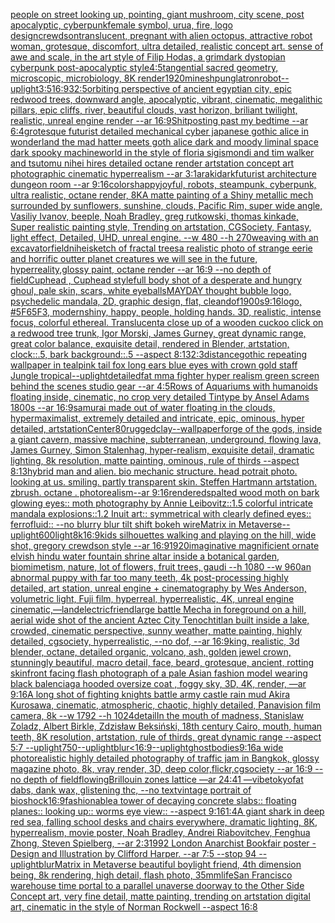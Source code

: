 [people on street looking up, pointing, giant mushroom, city scene, post apocalyptic, cyberpunk](https://www.ebank.nz/aiartgenerator?category=people%2520on%2520street%2520looking%2520up%2C%2520pointing%2C%2520giant%2520mushroom%2C%2520city%2520scene%2C%2520post%2520apocalyptic%2C%2520cyberpunk)[female symbol, urua, fire, logo design](https://www.ebank.nz/aiartgenerator?category=female%2520symbol%2C%2520urua%2C%2520fire%2C%2520logo%2520design)[crewdson](https://www.ebank.nz/aiartgenerator?category=crewdson)[translucent, pregnant with alien octopus, attractive robot woman, grotesque, discomfort, ultra detailed, realistic concept art. sense of awe and scale, in the art style of Filip Hodas, a grimdark dystopian cyberpunk post-apocalyptic style](https://www.ebank.nz/aiartgenerator?category=translucent%2C%2520pregnant%2520with%2520alien%2520octopus%2C%2520attractive%2520robot%2520woman%2C%2520grotesque%2C%2520discomfort%2C%2520ultra%2520detailed%2C%2520realistic%2520concept%2520art.%2520sense%2520of%2520awe%2520and%2520scale%2C%2520in%2520the%2520art%2520style%2520of%2520Filip%2520Hodas%2C%2520a%2520grimdark%2520dystopian%2520cyberpunk%2520post-apocalyptic%2520style)[4:5](https://www.ebank.nz/aiartgenerator?category=4%3A5)[tangential sacred geometry, microscopic, microbiology, 8K render](https://www.ebank.nz/aiartgenerator?category=tangential%2520sacred%2520geometry%2C%2520microscopic%2C%2520microbiology%2C%25208K%2520render)[1920](https://www.ebank.nz/aiartgenerator?category=1920)[mine](https://www.ebank.nz/aiartgenerator?category=mine)[shpunglatron](https://www.ebank.nz/aiartgenerator?category=shpunglatron)[robot](https://www.ebank.nz/aiartgenerator?category=robot)[--uplight](https://www.ebank.nz/aiartgenerator?category=--uplight)[3:5](https://www.ebank.nz/aiartgenerator?category=3%3A5)[16:9](https://www.ebank.nz/aiartgenerator?category=16%3A9)[32:5](https://www.ebank.nz/aiartgenerator?category=32%3A5)[orbiting perspective of ancient egyptian city, epic redwood trees, downward angle, apocalyptic, vibrant, cinematic, megalithic pillars, epic cliffs, river, beautiful clouds, vast horizon, briliant twilight, realistic, unreal engine render --ar 16:9](https://www.ebank.nz/aiartgenerator?category=orbiting%2520perspective%2520of%2520ancient%2520egyptian%2520city%2C%2520epic%2520redwood%2520trees%2C%2520downward%2520angle%2C%2520apocalyptic%2C%2520vibrant%2C%2520cinematic%2C%2520megalithic%2520pillars%2C%2520epic%2520cliffs%2C%2520river%2C%2520beautiful%2520clouds%2C%2520vast%2520horizon%2C%2520briliant%2520twilight%2C%2520realistic%2C%2520unreal%2520engine%2520render%2520--ar%252016%3A9)[Shitposting past my bedtime --ar 6:4](https://www.ebank.nz/aiartgenerator?category=Shitposting%2520past%2520my%2520bedtime%2520--ar%25206%3A4)[grotesque futurist detailed mechanical cyber japanese gothic alice in wonderland the mad hatter meets goth alice dark and moody liminal space dark spooky machineworld in the style of floria sigismondi and tim walker and tsutomu nihei hires detailed octane render artstation concept art photographic cinematic hyperrealism --ar 3:1](https://www.ebank.nz/aiartgenerator?category=grotesque%2520futurist%2520detailed%2520mechanical%2520cyber%2520japanese%2520gothic%2520alice%2520in%2520wonderland%2520the%2520mad%2520hatter%2520meets%2520goth%2520alice%2520dark%2520and%2520moody%2520liminal%2520space%2520dark%2520spooky%2520machineworld%2520in%2520the%2520style%2520of%2520floria%2520sigismondi%2520and%2520tim%2520walker%2520and%2520tsutomu%2520nihei%2520hires%2520detailed%2520octane%2520render%2520artstation%2520concept%2520art%2520photographic%2520cinematic%2520hyperrealism%2520--ar%25203%3A1)[araki](https://www.ebank.nz/aiartgenerator?category=araki)[dark](https://www.ebank.nz/aiartgenerator?category=dark)[futurist architecture dungeon room --ar 9:16](https://www.ebank.nz/aiartgenerator?category=futurist%2520architecture%2520dungeon%2520room%2520--ar%25209%3A16)[colors](https://www.ebank.nz/aiartgenerator?category=colors)[happy](https://www.ebank.nz/aiartgenerator?category=happy)[joyful, robots, steampunk, cyberpunk, ultra realistic, octane render, 8K](https://www.ebank.nz/aiartgenerator?category=joyful%2C%2520robots%2C%2520steampunk%2C%2520cyberpunk%2C%2520ultra%2520realistic%2C%2520octane%2520render%2C%25208K)[A matte painting of a Shiny metallic mech surrounded by sunflowers, sunshine, clouds, Pacific Rim, super wide angle, Vasiliy Ivanov, beeple, Noah Bradley, greg rutkowski, thomas kinkade,  Super realistic painting style, Trending on artstation, CGSociety, Fantasy, light effect, Detailed, UHD, unreal engine.  --w 480 --h 270](https://www.ebank.nz/aiartgenerator?category=A%2520matte%2520painting%2520of%2520a%2520Shiny%2520metallic%2520mech%2520surrounded%2520by%2520sunflowers%2C%2520sunshine%2C%2520clouds%2C%2520Pacific%2520Rim%2C%2520super%2520wide%2520angle%2C%2520Vasiliy%2520Ivanov%2C%2520beeple%2C%2520Noah%2520Bradley%2C%2520greg%2520rutkowski%2C%2520thomas%2520kinkade%2C%2520%2520Super%2520realistic%2520painting%2520style%2C%2520Trending%2520on%2520artstation%2C%2520CGSociety%2C%2520Fantasy%2C%2520light%2520effect%2C%2520Detailed%2C%2520UHD%2C%2520unreal%2520engine.%2520%2520--w%2520480%2520--h%2520270)[weaving with an excavator](https://www.ebank.nz/aiartgenerator?category=weaving%2520with%2520an%2520excavator)[field](https://www.ebank.nz/aiartgenerator?category=field)[nihei](https://www.ebank.nz/aiartgenerator?category=nihei)[sketch of fractal trees](https://www.ebank.nz/aiartgenerator?category=sketch%2520of%2520fractal%2520trees)[a realistic photo of strange eerie and horrific outter planet creatures we will see in the future, hyperreality,glossy paint, octane render --ar 16:9 --no depth of field](https://www.ebank.nz/aiartgenerator?category=a%2520realistic%2520photo%2520of%2520strange%2520eerie%2520and%2520horrific%2520outter%2520planet%2520creatures%2520we%2520will%2520see%2520in%2520the%2520future%2C%2520hyperreality%2Cglossy%2520paint%2C%2520octane%2520render%2520--ar%252016%3A9%2520--no%2520depth%2520of%2520field)[Cuphead , Cuphead style](https://www.ebank.nz/aiartgenerator?category=Cuphead%2520%2C%2520Cuphead%2520style)[full body shot of a desperate and hungry ghoul, pale skin, scars, white eyeballs](https://www.ebank.nz/aiartgenerator?category=full%2520body%2520shot%2520of%2520a%2520desperate%2520and%2520hungry%2520ghoul%2C%2520pale%2520skin%2C%2520scars%2C%2520white%2520eyeballs)[MAYDAY thought bubble logo, psychedelic mandala, 2D, graphic design, flat, clean](https://www.ebank.nz/aiartgenerator?category=MAYDAY%2520thought%2520bubble%2520logo%2C%2520psychedelic%2520mandala%2C%25202D%2C%2520graphic%2520design%2C%2520flat%2C%2520clean)[dof](https://www.ebank.nz/aiartgenerator?category=dof)[1900s](https://www.ebank.nz/aiartgenerator?category=1900s)[9:16](https://www.ebank.nz/aiartgenerator?category=9%3A16)[logo, #5F65F3, modern](https://www.ebank.nz/aiartgenerator?category=logo%2C%2520%235F65F3%2C%2520modern)[shiny, happy, people, holding hands. 3D, realistic, intense focus, colorful ethereal. Translucent](https://www.ebank.nz/aiartgenerator?category=shiny%2C%2520happy%2C%2520people%2C%2520holding%2520hands.%25203D%2C%2520realistic%2C%2520intense%2520focus%2C%2520colorful%2520ethereal.%2520Translucent)[a close up of a wooden cuckoo click on a redwood tree trunk, Igor Morski, James Gurney, great dynamic range, great color balance, exquisite detail, rendered in Blender, artstation, clock::.5, bark background::.5 --aspect 8:13](https://www.ebank.nz/aiartgenerator?category=a%2520close%2520up%2520of%2520a%2520wooden%2520cuckoo%2520click%2520on%2520a%2520redwood%2520tree%2520trunk%2C%2520Igor%2520Morski%2C%2520James%2520Gurney%2C%2520great%2520dynamic%2520range%2C%2520great%2520color%2520balance%2C%2520exquisite%2520detail%2C%2520rendered%2520in%2520Blender%2C%2520artstation%2C%2520clock%3A%3A.5%2C%2520bark%2520background%3A%3A.5%2520--aspect%25208%3A13)[2:3](https://www.ebank.nz/aiartgenerator?category=2%3A3)[distance](https://www.ebank.nz/aiartgenerator?category=distance)[gothic repeating wallpaper in teal](https://www.ebank.nz/aiartgenerator?category=gothic%2520repeating%2520wallpaper%2520in%2520teal)[pink tail fox long ears blue eyes with crown gold staff Jungle tropical](https://www.ebank.nz/aiartgenerator?category=pink%2520tail%2520fox%2520long%2520ears%2520blue%2520eyes%2520with%2520crown%2520gold%2520staff%2520Jungle%2520tropical)[--uplight](https://www.ebank.nz/aiartgenerator?category=--uplight)[detailed](https://www.ebank.nz/aiartgenerator?category=detailed)[fat mma fighter hyper realism green screen behind the scenes studio gear --ar 4:5](https://www.ebank.nz/aiartgenerator?category=fat%2520mma%2520fighter%2520hyper%2520realism%2520green%2520screen%2520behind%2520the%2520scenes%2520studio%2520gear%2520--ar%25204%3A5)[Rows of Aquariums with humanoids floating inside,  cinematic, no crop very detailed Tintype by Ansel Adams 1800s --ar 16:9](https://www.ebank.nz/aiartgenerator?category=Rows%2520of%2520Aquariums%2520with%2520humanoids%2520floating%2520inside%2C%2520%2520cinematic%2C%2520no%2520crop%2520very%2520detailed%2520Tintype%2520by%2520Ansel%2520Adams%25201800s%2520--ar%252016%3A9)[samurai made out of water floating in the clouds, hypermaximalist, extremely detailed and intricate, epic, ominous, hyper detailed, artstation](https://www.ebank.nz/aiartgenerator?category=samurai%2520made%2520out%2520of%2520water%2520floating%2520in%2520the%2520clouds%2C%2520hypermaximalist%2C%2520extremely%2520detailed%2520and%2520intricate%2C%2520epic%2C%2520ominous%2C%2520hyper%2520detailed%2C%2520artstation)[Center](https://www.ebank.nz/aiartgenerator?category=Center)[80](https://www.ebank.nz/aiartgenerator?category=80)[rugged](https://www.ebank.nz/aiartgenerator?category=rugged)[clay](https://www.ebank.nz/aiartgenerator?category=clay)[--wallpaper](https://www.ebank.nz/aiartgenerator?category=--wallpaper)[forge of the gods, inside a giant cavern, massive machine, subterranean, underground, flowing lava, James Gurney, Simon Stalenhag, hyper-realism, exquisite detail, dramatic lighting, 8k resolution, matte painting, ominous, rule of thirds --aspect 8:13](https://www.ebank.nz/aiartgenerator?category=forge%2520of%2520the%2520gods%2C%2520inside%2520a%2520giant%2520cavern%2C%2520massive%2520machine%2C%2520subterranean%2C%2520underground%2C%2520flowing%2520lava%2C%2520James%2520Gurney%2C%2520Simon%2520Stalenhag%2C%2520hyper-realism%2C%2520exquisite%2520detail%2C%2520dramatic%2520lighting%2C%25208k%2520resolution%2C%2520matte%2520painting%2C%2520ominous%2C%2520rule%2520of%2520thirds%2520--aspect%25208%3A13)[hybrid man and alien. bio mechanic structure. head potrait photo. looking at us. smiling. partly transparent skin. Steffen Hartmann artstation. zbrush. octane . photorealism--ar 9:16](https://www.ebank.nz/aiartgenerator?category=hybrid%2520man%2520and%2520alien.%2520bio%2520mechanic%2520structure.%2520head%2520potrait%2520photo.%2520looking%2520at%2520us.%2520smiling.%2520partly%2520transparent%2520skin.%2520Steffen%2520Hartmann%2520artstation.%2520zbrush.%2520octane%2520.%2520photorealism--ar%25209%3A16)[rendered](https://www.ebank.nz/aiartgenerator?category=rendered)[spalted wood moth on bark glowing eyes:: moth photography by Annie Leibovitz::1.5 colorful intricate mandala explosions::1.2 Inuit art:: symmetrical with clearly defined eyes:: ferrofluid:: --no blurry blur tilt shift bokeh wire](https://www.ebank.nz/aiartgenerator?category=spalted%2520wood%2520moth%2520on%2520bark%2520glowing%2520eyes%3A%3A%2520moth%2520photography%2520by%2520Annie%2520Leibovitz%3A%3A1.5%2520colorful%2520intricate%2520mandala%2520explosions%3A%3A1.2%2520Inuit%2520art%3A%3A%2520symmetrical%2520with%2520clearly%2520defined%2520eyes%3A%3A%2520ferrofluid%3A%3A%2520--no%2520blurry%2520blur%2520tilt%2520shift%2520bokeh%2520wire)[Matrix in Metaverse](https://www.ebank.nz/aiartgenerator?category=Matrix%2520in%2520Metaverse)[--uplight](https://www.ebank.nz/aiartgenerator?category=--uplight)[600](https://www.ebank.nz/aiartgenerator?category=600)[light](https://www.ebank.nz/aiartgenerator?category=light)[8k](https://www.ebank.nz/aiartgenerator?category=8k)[16:9](https://www.ebank.nz/aiartgenerator?category=16%3A9)[kids silhouettes walking and playing on the hill, wide shot, gregory crewdson style --ar 16:9](https://www.ebank.nz/aiartgenerator?category=kids%2520silhouettes%2520walking%2520and%2520playing%2520on%2520the%2520hill%2C%2520wide%2520shot%2C%2520gregory%2520crewdson%2520style%2520--ar%252016%3A9)[1920](https://www.ebank.nz/aiartgenerator?category=1920)[imaginative magnificient ornate elvish hindu water fountain shrine altar inside a botanical garden, biomimetism, nature, lot of flowers, fruit trees, gaudi --h 1080 --w 960](https://www.ebank.nz/aiartgenerator?category=imaginative%2520magnificient%2520ornate%2520elvish%2520hindu%2520water%2520fountain%2520shrine%2520altar%2520inside%2520a%2520botanical%2520garden%2C%2520biomimetism%2C%2520nature%2C%2520lot%2520of%2520flowers%2C%2520fruit%2520trees%2C%2520gaudi%2520--h%25201080%2520--w%2520960)[an abnormal puppy with far too many teeth, 4k post-processing highly detailed, art station, unreal engine + cinematography by Wes Anderson, volumetric light, Fuji film, hyperreal, hyperrealistic, 4K, unreal engine cinematic,](https://www.ebank.nz/aiartgenerator?category=an%2520abnormal%2520puppy%2520with%2520far%2520too%2520many%2520teeth%2C%25204k%2520post-processing%2520highly%2520detailed%2C%2520art%2520station%2C%2520unreal%2520engine%2520%2B%2520cinematography%2520by%2520Wes%2520Anderson%2C%2520volumetric%2520light%2C%2520Fuji%2520film%2C%2520hyperreal%2C%2520hyperrealistic%2C%25204K%2C%2520unreal%2520engine%2520cinematic%2C)[—land](https://www.ebank.nz/aiartgenerator?category=%E2%80%94land)[electric](https://www.ebank.nz/aiartgenerator?category=electric)[friend](https://www.ebank.nz/aiartgenerator?category=friend)[large battle Mecha in foreground on a hill, aerial wide shot of the ancient Aztec City Tenochtitlan built inside a lake, crowded, cinematic perspective, sunny weather, matte painting, highly detailed, cgsociety, hyperrealistic, --no dof, --ar 16:9](https://www.ebank.nz/aiartgenerator?category=large%2520battle%2520Mecha%2520in%2520foreground%2520on%2520a%2520hill%2C%2520aerial%2520wide%2520shot%2520of%2520the%2520ancient%2520Aztec%2520City%2520Tenochtitlan%2520built%2520inside%2520a%2520lake%2C%2520crowded%2C%2520cinematic%2520perspective%2C%2520sunny%2520weather%2C%2520matte%2520painting%2C%2520highly%2520detailed%2C%2520cgsociety%2C%2520hyperrealistic%2C%2520--no%2520dof%2C%2520--ar%252016%3A9)[king, realistic, 3d blender, octane, detailed organic, volcano, ash, golden jewel crown, stunningly beautiful, macro detail, face, beard, grotesque, ancient, rotting skin](https://www.ebank.nz/aiartgenerator?category=king%2C%2520realistic%2C%25203d%2520blender%2C%2520octane%2C%2520detailed%2520organic%2C%2520volcano%2C%2520ash%2C%2520golden%2520jewel%2520crown%2C%2520stunningly%2520beautiful%2C%2520macro%2520detail%2C%2520face%2C%2520beard%2C%2520grotesque%2C%2520ancient%2C%2520rotting%2520skin)[front facing flash photograph of a pale Asian fashion model wearing black balenciaga hooded oversize coat , foggy sky, 3D, 4K, render, —ar 9:16](https://www.ebank.nz/aiartgenerator?category=front%2520facing%2520flash%2520photograph%2520of%2520a%2520pale%2520Asian%2520fashion%2520model%2520wearing%2520black%2520balenciaga%2520hooded%2520oversize%2520coat%2520%2C%2520foggy%2520sky%2C%25203D%2C%25204K%2C%2520render%2C%2520%E2%80%94ar%25209%3A16)[A long shot of fighting knights battle army castle rain mud Akira Kurosawa, cinematic, atmospheric, chaotic, highly detailed, Panavision film camera, 8k --w 1792 --h 1024](https://www.ebank.nz/aiartgenerator?category=A%2520long%2520shot%2520of%2520fighting%2520knights%2520battle%2520army%2520castle%2520rain%2520mud%2520Akira%2520Kurosawa%2C%2520cinematic%2C%2520atmospheric%2C%2520chaotic%2C%2520highly%2520detailed%2C%2520Panavision%2520film%2520camera%2C%25208k%2520--w%25201792%2520--h%25201024)[detail](https://www.ebank.nz/aiartgenerator?category=detail)[In the mouth of madness, Stanislaw Zoladz, Albert Birkle, Zdzisław Beksiński, 18th century Cairo, mouth, human teeth, 8K resolution, artstation, rule of thirds, great dynamic range --aspect 5:7 --uplight](https://www.ebank.nz/aiartgenerator?category=In%2520the%2520mouth%2520of%2520madness%2C%2520Stanislaw%2520Zoladz%2C%2520Albert%2520Birkle%2C%2520Zdzis%C5%82aw%2520Beksi%C5%84ski%2C%252018th%2520century%2520Cairo%2C%2520mouth%2C%2520human%2520teeth%2C%25208K%2520resolution%2C%2520artstation%2C%2520rule%2520of%2520thirds%2C%2520great%2520dynamic%2520range%2520--aspect%25205%3A7%2520--uplight)[750](https://www.ebank.nz/aiartgenerator?category=750)[--uplight](https://www.ebank.nz/aiartgenerator?category=--uplight)[blur](https://www.ebank.nz/aiartgenerator?category=blur)[<16:9](https://www.ebank.nz/aiartgenerator?category=%3C16%3A9)[--uplight](https://www.ebank.nz/aiartgenerator?category=--uplight)[ghost](https://www.ebank.nz/aiartgenerator?category=ghost)[bodies](https://www.ebank.nz/aiartgenerator?category=bodies)[9:16](https://www.ebank.nz/aiartgenerator?category=9%3A16)[a wide photorealistic highly detailed photography of traffic jam in Bangkok, glossy magazine photo, 8k, vray render, 3D, deep color,flickr,cgsociety --ar 16:9 --no depth of field](https://www.ebank.nz/aiartgenerator?category=a%2520wide%2520photorealistic%2520highly%2520detailed%2520photography%2520of%2520traffic%2520jam%2520in%2520Bangkok%2C%2520glossy%2520magazine%2520photo%2C%25208k%2C%2520vray%2520render%2C%25203D%2C%2520deep%2520color%2Cflickr%2Ccgsociety%2520--ar%252016%3A9%2520--no%2520depth%2520of%2520field)[flowing](https://www.ebank.nz/aiartgenerator?category=flowing)[Brillouin zones lattice —ar 24:41 —vibe](https://www.ebank.nz/aiartgenerator?category=Brillouin%2520zones%2520lattice%2520%E2%80%94ar%252024%3A41%2520%E2%80%94vibe)[tokyo](https://www.ebank.nz/aiartgenerator?category=tokyo)[fat dabs, dank wax, glistening thc, --no text](https://www.ebank.nz/aiartgenerator?category=fat%2520dabs%2C%2520dank%2520wax%2C%2520glistening%2520thc%2C%2520--no%2520text)[vintage portrait of bioshock](https://www.ebank.nz/aiartgenerator?category=vintage%2520portrait%2520of%2520bioshock)[16:9](https://www.ebank.nz/aiartgenerator?category=16%3A9)[fashionable](https://www.ebank.nz/aiartgenerator?category=fashionable)[a tower of decaying concrete slabs:: floating planes:: looking up:: worms eye view:: --aspect 9:16](https://www.ebank.nz/aiartgenerator?category=a%2520tower%2520of%2520decaying%2520concrete%2520slabs%3A%3A%2520floating%2520planes%3A%3A%2520looking%2520up%3A%3A%2520worms%2520eye%2520view%3A%3A%2520--aspect%25209%3A16)[1:4](https://www.ebank.nz/aiartgenerator?category=1%3A4)[A giant shark in deep red sea, falling school desks and chairs everywhere, dramatic lighting, 8K, hyperrealism, movie poster, Noah Bradley, Andrei Riabovitchev, Fenghua Zhong, Steven Spielberg, --ar 2:3](https://www.ebank.nz/aiartgenerator?category=A%2520giant%2520shark%2520in%2520deep%2520red%2520sea%2C%2520falling%2520school%2520desks%2520and%2520chairs%2520everywhere%2C%2520dramatic%2520lighting%2C%25208K%2C%2520hyperrealism%2C%2520movie%2520poster%2C%2520Noah%2520Bradley%2C%2520Andrei%2520Riabovitchev%2C%2520Fenghua%2520Zhong%2C%2520Steven%2520Spielberg%2C%2520--ar%25202%3A3)[1992 London Anarchist Bookfair poster - Design and Illustration by Clifford Harper. --ar 7:5 --stop 94 --uplight](https://www.ebank.nz/aiartgenerator?category=1992%2520London%2520Anarchist%2520Bookfair%2520poster%2520-%2520Design%2520and%2520Illustration%2520by%2520Clifford%2520Harper.%2520--ar%25207%3A5%2520--stop%252094%2520--uplight)[blur](https://www.ebank.nz/aiartgenerator?category=blur)[Matrix in Metaverse beautiful boy](https://www.ebank.nz/aiartgenerator?category=Matrix%2520in%2520Metaverse%2520beautiful%2520boy)[light friend, 4th dimension being, 8k rendering, high detail, flash photo, 35mm](https://www.ebank.nz/aiartgenerator?category=light%2520friend%2C%25204th%2520dimension%2520being%2C%25208k%2520rendering%2C%2520high%2520detail%2C%2520flash%2520photo%2C%252035mm)[life](https://www.ebank.nz/aiartgenerator?category=life)[San Francisco warehouse time portal to a parallel unaverse doorway to the Other Side Concept art, very fine detail, matte painting, trending on artstation digital art, cinematic in the style of Norman Rockwell  --aspect 16:8](https://www.ebank.nz/aiartgenerator?category=San%2520Francisco%2520warehouse%2520time%2520portal%2520to%2520a%2520parallel%2520unaverse%2520doorway%2520to%2520the%2520Other%2520Side%2520Concept%2520art%2C%2520very%2520fine%2520detail%2C%2520matte%2520painting%2C%2520trending%2520on%2520artstation%2520digital%2520art%2C%2520cinematic%2520in%2520the%2520style%2520of%2520Norman%2520Rockwell%2520%2520--aspect%252016%3A8)